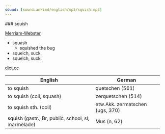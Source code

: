 ```yaml
---
sound: [sound:ankimd/english/mp3/squish.mp3]
---
```


\### squish

[Merriam-Webster](https://www.merriam-webster.com/dictionary/squish)

- squash
    - squished the bug
- squelch, suck
- squelch, suck

[dict.cc](https://www.dict.cc/squish)

| English        | German       |
| -------------- | ------------ |
| to squish | quetschen (561) |
| to squish (coll, squash) | zerquetschen (514) |
| to squish sth. (coll) | etw.Akk. zermatschen (ugs, 370) |
| squish (gastr., Br, public, school, sl, marmelade) | Mus (n, 62) |
